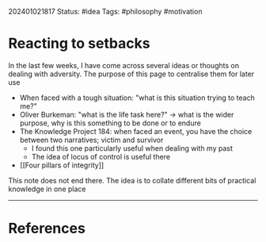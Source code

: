 
202401021817
Status: #idea
Tags: #philosophy #motivation

# Reacting to setbacks

In the last few weeks, I have come across several ideas or thoughts on dealing with adversity. The purpose of this page to centralise them for later use

- When faced with a tough situation: "what is this situation trying to teach me?"
- Oliver Burkeman: "what is the life task here?" -> what is the wider purpose, why is this something to be done or to endure
- The Knowledge Project 184: when faced an event, you have the choice between two narratives; victim and survivor
	- I found this one particularly useful when dealing with my past
	- The idea of locus of control is useful there
- [[Four pillars of integrity]]

This note does not end there. The idea is to collate different bits of practical knowledge in one place




___
# References
